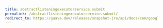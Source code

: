```yaml
---
title: abstractlisteningexecutorservice.submit
permalink: /abstractlisteningexecutorservice.submit/
redirect_to: https://guava.dev/releases/snapshot-jre/api/docs/com/google/common/util/concurrent/AbstractListeningExecutorService.html#submit-java.lang.Runnable-
---
```

